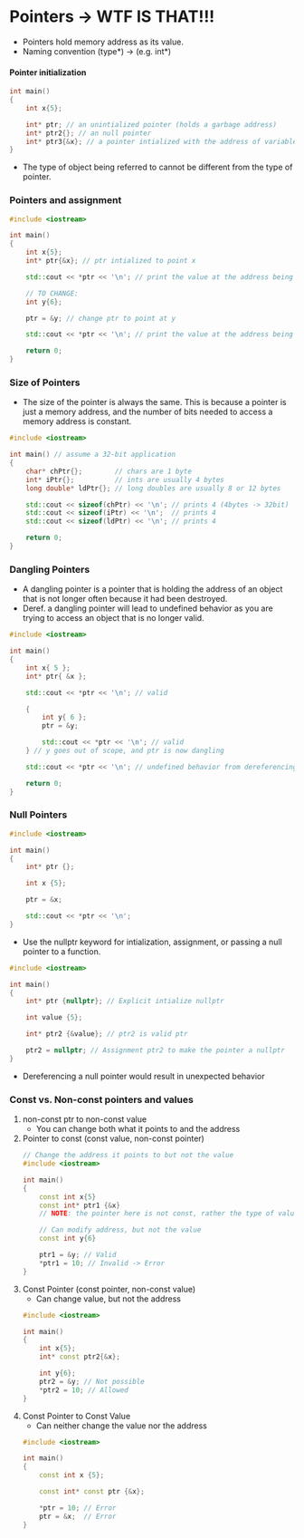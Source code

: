 # Pointers -> WTF IS THAT!!!
- Pointers hold memory address as its value.
- Naming convention (type*) -> (e.g. int*)

#### Pointer initialization
```cpp
int main()
{
    int x{5};

    int* ptr; // an unintialized pointer (holds a garbage address)
    int* ptr2{}; // an null pointer
    int* ptr3{&x}; // a pointer intialized with the address of variable x
}
```
- The type of object being referred to cannot be different from the type of pointer.

### Pointers and assignment
```cpp
#include <iostream>

int main()
{
    int x{5};
    int* ptr{&x}; // ptr intialized to point x

    std::cout << *ptr << '\n'; // print the value at the address being pointed to (x's address)

    // TO CHANGE:
    int y{6};

    ptr = &y; // change ptr to point at y

    std::cout << *ptr << '\n'; // print the value at the address being pointed to (y's address)

    return 0;
}
```

### Size of Pointers
- The size of the pointer is always the same. This is because a pointer is just a memory address, and the number of bits needed to access a memory address is constant.
```cpp
#include <iostream>

int main() // assume a 32-bit application
{
    char* chPtr{};        // chars are 1 byte
    int* iPtr{};          // ints are usually 4 bytes
    long double* ldPtr{}; // long doubles are usually 8 or 12 bytes

    std::cout << sizeof(chPtr) << '\n'; // prints 4 (4bytes -> 32bit)
    std::cout << sizeof(iPtr) << '\n';  // prints 4
    std::cout << sizeof(ldPtr) << '\n'; // prints 4

    return 0;
}
```

### Dangling Pointers
- A dangling pointer is a pointer that is holding the address of an object that is not longer often because it had been destroyed.
- Deref. a dangling pointer will lead to undefined behavior as you are trying to access an object that is no longer valid.
```cpp
#include <iostream>

int main()
{
    int x{ 5 };
    int* ptr{ &x };

    std::cout << *ptr << '\n'; // valid

    {
        int y{ 6 };
        ptr = &y;

        std::cout << *ptr << '\n'; // valid
    } // y goes out of scope, and ptr is now dangling

    std::cout << *ptr << '\n'; // undefined behavior from dereferencing a dangling pointer

    return 0;
}
```

### Null Pointers
```cpp
#include <iostream>

int main()
{
    int* ptr {};

    int x {5};

    ptr = &x;

    std::cout << *ptr << '\n';
}
```
- Use the nullptr keyword for intialization, assignment, or passing a null pointer to a function.
```cpp
#include <iostream>

int main()
{
    int* ptr {nullptr}; // Explicit intialize nullptr

    int value {5};

    int* ptr2 {&value}; // ptr2 is valid ptr

    ptr2 = nullptr; // Assignment ptr2 to make the pointer a nullptr
}
```
- Dereferencing a null pointer would result in unexpected behavior

### Const vs. Non-const pointers and values
1. non-const ptr to non-const value
    - You can change both what it points to and the address
2. Pointer to const (const value, non-const pointer)
    ```cpp
    // Change the address it points to but not the value
    #include <iostream>

    int main()
    {
        const int x{5}
        const int* ptr1 {&x}
        // NOTE: the pointer here is not const, rather the type of values it can point to are const.

        // Can modify address, but not the value
        const int y{6}

        ptr1 = &y; // Valid
        *ptr1 = 10; // Invalid -> Error
    }
    ```
3. Const Pointer (const pointer, non-const value)
    - Can change value, but not the address
    ```cpp
    #include <iostream>
    
    int main()
    {
        int x{5};
        int* const ptr2{&x};

        int y{6};
        ptr2 = &y; // Not possible
        *ptr2 = 10; // Allowed
    }
    ```
4. Const Pointer to Const Value
    - Can neither change the value nor the address
    ```cpp
    #include <iostream>

    int main()
    {
        const int x {5};

        const int* const ptr {&x};

        *ptr = 10; // Error
        ptr = &x;  // Error  
    }